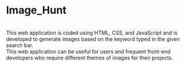 <h1> Image_Hunt </h1>  <br>
This web application is coded using HTML, CSS, and JavaScript and is developed to generate images based on the keyword typed in the given search bar. <br>
This web application can be useful for users and frequent front-end developers who require different themes of images for their projects.
